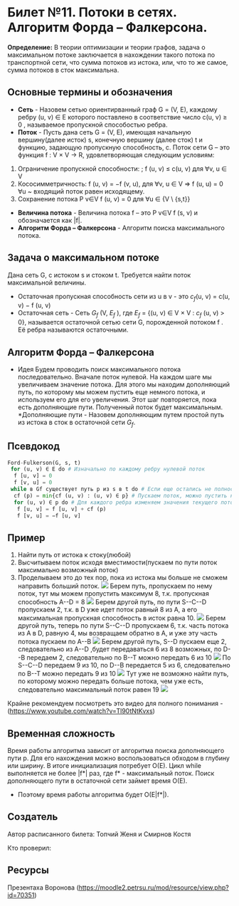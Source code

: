 # Билет №11. Потоки в сетях. Алгоритм Форда – Фалкерсона.

**Определение:** В теории оптимизации и теории графов, задача о максимальном потоке заключается в нахождении такого потока по транспортной сети, что сумма потоков из истока, или, что то же самое, сумма потоков в сток максимальна.

## Основные термины и обозначения
- **Сеть** - Назовем сетью ориентирванный граф G = (V, E), каждому ребру (u, v) ∈ E которого поставлено в соответствие число c(u, v) ≥ 0 , называемое пропускной способостью ребра.  
- **Поток** - Пусть дана сеть G = (V, E), имеющая начальную вершину(далее исток) s, конечную вершину (далее сток) t и функцию, задающую пропускную способность, с. Поток сети G – это функция f : V × V → R, удовлетворяющая следующим условиям:  
1) Ограничение пропускной способности: ; f (u, v) ≤ c(u, v) для ∀v, u ∈ V  
2) Кососимметричность: f (u, v) = −f (v, u), для ∀v, u ∈ V ⇒ f (u, u) = 0 ∀u ~ входящий поток равен исходящему.  
3) Сохранение потока P v∈V f (u, v) = 0 для ∀u ∈ {V \ {s,t}}  
- **Величина потока** - Величина потока f – это P v∈V f (s, v) и обозначается как |f|.
- **Алгоритм Форда – Фалкерсона** - Алгоритм поиска максимального потока.

## Задача о максимальном потоке  
Дана сеть G, с истоком s и стоком t. Требуется найти поток максимальной величины.  
- Остаточная пропускная способность сети из u в v - это $c_f$(u, v) = c(u, v) − f (u, v)  
- Остаточная сеть - Сеть $G_f$ (V, $E_f$ ), где $E_f$ = {(u, v) ∈ V × V : $c_f$ (u, v) > 0}, называется остаточной сетью сети G, порожденной потоком f . Её ребра называются остаточными.

## Алгоритм Форда – Фалкерсона

 - Идея
Будем проводить поиск максимального потока последовательно. Вначале поток нулевой. На каждом шаге мы увеличиваем значение потока. Для этого мы находим дополняющий путь, по которому мы можем пустить еще немного потока, и используем его для его увеличения. Этот шаг повторяется, пока есть дополняющие пути. Полученный поток будет максимальным.  
*Дополняющие пути - Назовем дополняющим путем простой путь из истока в сток в остаточной сети $G_f$.  

## Псевдокод

```python
Ford-Fulkerson(G, s, t)
 for (u, v) ∈ E do # Изначально по каждому ребру нулевой поток
  f [u, v] = 0
  f [v, u] = 0
 while в Gf существует путь p из s в t do # Если еще остались не полностью насыщенные ребра из истока в сток (существует путь)
  cf (p) = min{cf (u, v) : (u, v) ∈ p} # Пускаем поток, можно пустить не больше, чем проп. способность самого маленького ребра
  for (u, v) ∈ p do # Для каждого ребра изменяем значения текущего потока (сколько уже проходит)
   f [u, v] = f [u, v] + cf (p)
   f [v, u] = −f [u, v] 
```

## Пример 
1. Найти путь от истока к стоку(любой)
2. Высчитываем поток исходя вместимости(пускаем по пути поток максимально возможный поток)
3. Проделываем это до тех пор, пока из истока мы больше не сможем направить больший поток.
![](./images/1.png)
Берем путь, пропускаем по нему поток, тут мы можем пропустить максимум 8, т.к. пропускная способность A--D = 8
![](./images/2.png)
Берем другой путь, по пути S--C--D пропускаем 2, т.к. в D уже идет поток равный 8 из A, а его максимальная пропускная способность в исток равна 10.
![](./images/3.png)
Берем другой путь, теперь по пути S--C--D пропускаем 6, т.к. часть потока из A в D, равную 4, мы возвращаем обратно в A, и уже эту часть потока пускаем по A--B
![](./images/4.png)
Берем другой путь, S--D пускаем еще 2, следовательно из A--D ,будет передаваться 6 из 8 возможных, по D--B передаем 2, следовательно по B--T можно передать 6 из 10 
![](./images/5.png)
По S--C--D передаем 9 из 10, по D--B передается 5 из 6, следовательно по B--T можно передать 9 из 10
![](./images/6.png)
Тут уже не возможно найти путь, по которому можно передать больше потока, чем уже есть, следовательно максимальный поток равен 19
![](./images/7.png)

Крайне рекомендуем посмотреть это видео для полного понимания - (https://www.youtube.com/watch?v=Tl90tNtKvxs)

## Временная сложность

Время работы алгоритма зависит от алгоритма поиска дополняющего пути р. Для его нахождения можно воспользоваться обходом в глубину или ширину. В итоге инициализация потребует O(E). Цикл while выполняется не более |f*| раз, где f* - максимальный поток. Поиск дополняющего пути в остаточной сети займет время O(E).  
- Поэтому время работы алгоритма будет O(E|f*|).

## Создатель

Автор расписанного билета: Топчий Женя и Смирнов Костя

Кто проверил: 

## Ресурсы
Презентаха Воронова (https://moodle2.petrsu.ru/mod/resource/view.php?id=70351)
 
